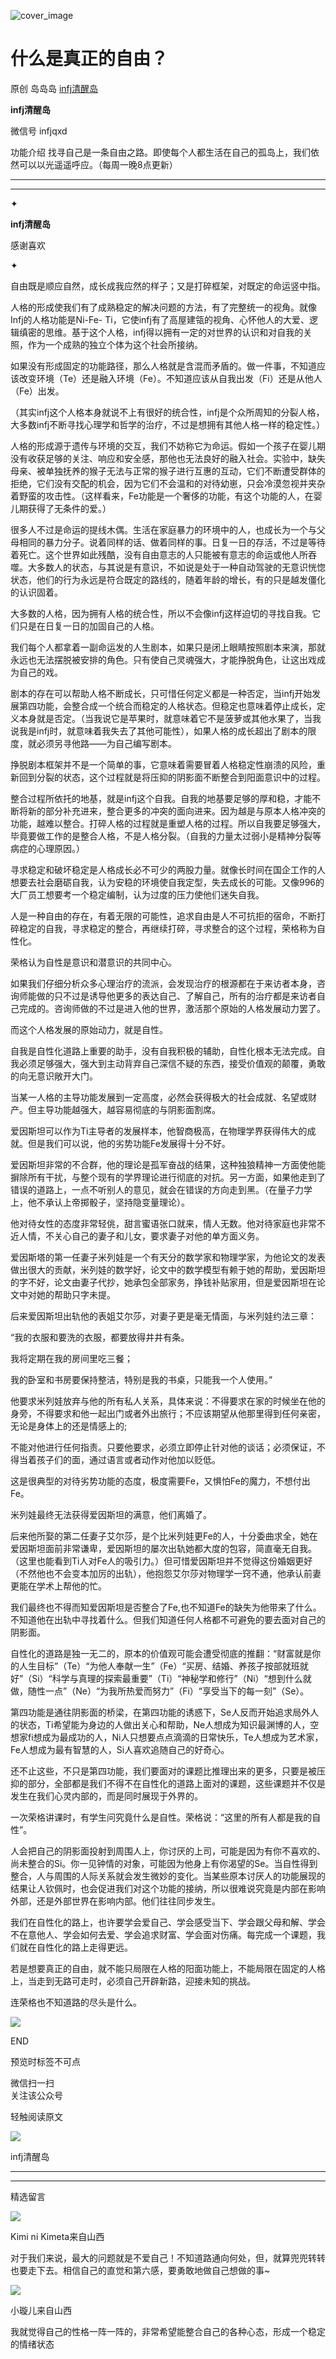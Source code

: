 ![cover_image](http://mmbiz.qpic.cn/mmbiz_jpg/DZCdtia4bJxoqfN29QFsWDGNNF96gV3KA2V6XyMJGXhq0w8E6Nb5CqbHrqx9gyJWNn57OPc9LLsqhK1VVw2jDTQ/0?wx_fmt=jpeg)

#  什么是真正的自由？

原创  岛岛岛  [ infj清醒岛 ](javascript:void\(0\);)

**infj清醒岛**

微信号  infjqxd

功能介绍  找寻自己是一条自由之路。即使每个人都生活在自己的孤岛上，我们依然可以以光遥遥呼应。（每周一晚8点更新）

__ __

__ _ _

✦

  

**infj清醒岛**

感谢喜欢

✦

自由既是顺应自然，成长成我应然的样子；又是打碎框架，对既定的命运竖中指。  

人格的形成使我们有了成熟稳定的解决问题的方法，有了完整统一的视角。就像Infj的人格功能是Ni-Fe-
Ti，它使infj有了高屋建瓴的视角、心怀他人的大爱、逻辑缜密的思维。基于这个人格，infj得以拥有一定的对世界的认识和对自我的关照，作为一个成熟的独立个体为这个社会所接纳。

如果没有形成固定的功能路径，那么人格就是含混而矛盾的。做一件事，不知道应该改变环境（Te）还是融入环境（Fe）。不知道应该从自我出发（Fi）还是从他人（Fe）出发。

（其实infj这个人格本身就说不上有很好的统合性，infj是个众所周知的分裂人格，大多数infj不断寻找心理学和哲学的治疗，不过是想拥有其他人格一样的稳定性。）

人格的形成源于遗传与环境的交互，我们不妨称它为命运。假如一个孩子在婴儿期没有收获足够的关注、响应和安全感，那他也无法良好的融入社会。实验中，缺失母亲、被单独抚养的猴子无法与正常的猴子进行互惠的互动，它们不断遭受群体的拒绝，它们没有交配的机会，因为它们不会温和的对待幼崽，只会冷漠忽视并夹杂着野蛮的攻击性。（这样看来，Fe功能是一个奢侈的功能，有这个功能的人，在婴儿期获得了无条件的爱。）

很多人不过是命运的提线木偶。生活在家庭暴力的环境中的人，也成长为一个与父母相同的暴力分子。说着同样的话、做着同样的事。日复一日的存活，不过是等待着死亡。这个世界如此残酷，没有自由意志的人只能被有意志的命运或他人所吞噬。大多数人的状态，与其说是有意识，不如说是处于一种自动驾驶的无意识恍惚状态，他们的行为永远是符合既定的路线的，随着年龄的增长，有的只是越发僵化的认识固着。

大多数的人格，因为拥有人格的统合性，所以不会像infj这样迫切的寻找自我。它们只是在日复一日的加固自己的人格。

我们每个人都拿着一副命运发的人生剧本，如果只是闭上眼睛按照剧本来演，那就永远也无法摆脱被安排的角色。只有使自己灵魂强大，才能挣脱角色，让这出戏成为自己的戏。

剧本的存在可以帮助人格不断成长，只可惜任何定义都是一种否定，当infj开始发展第四功能，会整合成一个统合而稳定的人格状态。但稳定也意味着停止成长，定义本身就是否定。（当我说它是苹果时，就意味着它不是菠萝或其他水果了，当我说我是infj时，就意味着我失去了其他可能性），如果人格的成长超出了剧本的限度，就必须另寻他路——为自己编写剧本。

挣脱剧本框架并不是一个简单的事，它意味着需要冒着人格稳定性崩溃的风险，重新回到分裂的状态，这个过程就是将压抑的阴影面不断整合到阳面意识中的过程。

整合过程所依托的地基，就是infj这个自我。自我的地基要足够的厚和稳，才能不断将新的部分补充进来，整合更多的冲突的面向进来。因为越是与原本人格冲突的功能，越难以整合。打碎人格的过程就是重塑人格的过程。所以自我要足够强大，毕竟要做工作的是整合人格，不是人格分裂。（自我的力量太过弱小是精神分裂等病症的心理原因。）

寻求稳定和破坏稳定是人格成长必不可少的两股力量。就像长时间在国企工作的人想要去社会磨砺自我，认为安稳的环境使自我定型，失去成长的可能。又像996的大厂员工想要考一个稳定编制，认为过度的压力使他们迷失自我。

人是一种自由的存在，有着无限的可能性，追求自由是人不可抗拒的宿命，不断打碎稳定的自我，寻求稳定的整合，再继续打碎，寻求整合的这个过程，荣格称为自性化。

荣格认为自性是意识和潜意识的共同中心。

如果我们仔细分析众多心理治疗的流派，会发现治疗的根源都在于来访者本身，咨询师能做的只不过是诱导他更多的表达自己、了解自己，所有的治疗都是来访者自己完成的。咨询师做的不过是进入他的世界，激活那个原始的人格发展动力罢了。

而这个人格发展的原始动力，就是自性。

自我是自性化道路上重要的助手，没有自我积极的辅助，自性化根本无法完成。自我必须足够强大，强大到主动背弃自己深信不疑的东西，接受价值观的颠覆，勇敢的向无意识敞开大门。

当某一人格的主导功能发展到一定高度，必然会获得极大的社会成就、名望或财产。但主导功能越强大，越容易彻底的与阴影面割席。

爱因斯坦可以作为Ti主导者的发展样本，他智商极高，在物理学界获得伟大的成就。但是我们可以说，他的劣势功能Fe发展得十分不好。

爱因斯坦非常的不合群，他的理论是孤军奋战的结果，这种独狼精神一方面使他能摒除所有干扰，与整个现有的学界理论进行彻底的对抗。另一方面，如果他走到了错误的道路上，一点不听别人的意见，就会在错误的方向走到黑。（在量子力学上，他不承认上帝掷骰子，坚持隐变量理论）。

他对待女性的态度非常轻佻，甜言蜜语张口就来，情人无数。他对待家庭也非常不近人情，不关心自己的妻子和儿女，要求妻子对他的单方面义务。

爱因斯塔的第一任妻子米列娃是一个有天分的数学家和物理学家，为他论文的发表做出很大的贡献，米列娃的数学好，论文中的数学模型有赖于她的帮助，爱因斯坦的字不好，论文由妻子代抄，她承包全部家务，挣钱补贴家用，但是爱因斯坦在论文中对她的帮助只字未提。

后来爱因斯坦出轨他的表姐艾尔莎，对妻子更是毫无情面，与米列娃约法三章：

“我的衣服和要洗的衣服，都要放得井井有条。

我将定期在我的房间里吃三餐；

我的卧室和书房要保持整洁，特别是我的书桌，只能我一个人使用。”

他要求米列娃放弃与他的所有私人关系，具体来说：不得要求在家的时候坐在他的身旁，不得要求和他一起出门或者外出旅行；不应该期望从他那里得到任何亲密，无论是身体上的还是情感上的;

不能对他进行任何指责。只要他要求，必须立即停止针对他的谈话；必须保证，不得当着孩子们的面，通过语言或者动作对他加以贬低。

这是很典型的对待劣势功能的态度，极度需要Fe，又惧怕Fe的魔力，不想付出Fe。

米列娃最终无法获得爱因斯坦的满意，他们离婚了。

后来他所娶的第二任妻子艾尔莎，是个比米列娃更Fe的人，十分委曲求全，她在爱因斯坦面前非常谦卑，爱因斯坦的屡次出轨她都大度的包容，简直毫无自我。（这里也能看到Ti人对Fe人的吸引力。）但可惜爱因斯坦并不觉得这份婚姻更好（不然他也不会变本加厉的出轨），他抱怨艾尔莎对物理学一窍不通，他承认前妻更能在学术上帮他的忙。

我们最终也不得而知爱因斯坦是否整合了Fe,也不知道Fe的缺失为他带来了什么。不知道他在出轨中寻找着什么。但我们知道任何人格都不可避免的要去面对自己的阴影面。

自性化的道路是独一无二的，原本的价值观可能会遭受彻底的推翻：“财富就是你的人生目标”（Te）“为他人奉献一生”（Fe）“买房、结婚、养孩子按部就班就好”（Si）“科学与真理的探索最重要”（Ti）“神秘学和修行”（Ni）“想到什么就做，随性一点”（Ne）“为我所热爱而努力”（Fi）“享受当下的每一刻”（Se）。

第四功能是通往阴影面的桥梁，在第四功能的诱惑下，Se人反而开始追求局外人的状态，Ti希望能为身边的人做出关心和帮助，Ne人想成为知识最渊博的人，空想家fi想成为最成功的人，Ni人只想要点点滴滴的日常快乐，Te人想成为艺术家，Fe人想成为最有智慧的人，Si人喜欢追随自己的好奇心。

还不止这些，不只是第四功能，我们要面对的课题比推理出来的更多，只要是被压抑的部分，全部都是我们不得不在自性化的道路上面对的课题，这些课题并不仅是发生在我们心灵内部的，而是同时展现于外界的。

一次荣格讲课时，有学生问究竟什么是自性。荣格说：“这里的所有人都是我的自性”。

人会把自己的阴影面投射到周围人上，你讨厌的上司，可能是因为有你不喜欢的、尚未整合的Si。你一见钟情的对象，可能因为他身上有你渴望的Se。当自性得到整合，人与周围的人际关系就会发生微妙的变化。当某些原本讨厌人的功能展现的结果让人钦佩时，也会促进我们对这个功能的接纳，所以很难说究竟是内部在影响外部，还是外部世界在影响内部。他们往往同步发生。

我们在自性化的路上，也许要学会爱自己、学会感受当下、学会跟父母和解、学会不在意他人、学会如何去爱、学会追求财富、学会面对伤痛。每完成一个课题，我们就在自性化的路上走得更远。

若是想要真正的自由，就不能只局限在人格的阳面功能上，不能局限在固定的人格上，当走到无路可走时，必须自己开辟新路，迎接未知的挑战。

连荣格也不知道路的尽头是什么。

  

![](https://mmbiz.qpic.cn/mmbiz_gif/7FiadXCUBpqt43ySAFleQonQAWQDMwvCPOiaiaFlUYSG8ibicVqc4d5rBa4niaAWr9DmauJ43FCich2gaNDU6PiaKZQf6w/640?wx_fmt=gif)

END  

预览时标签不可点

微信扫一扫  
关注该公众号



轻触阅读原文

![](http://mmbiz.qpic.cn/mmbiz_png/DZCdtia4bJxpcRrqEcIicNn7icChObS1Eqm6u2hlN1LGAHvlMHZg6O2a3A47KdeC6IqvVTuryNZQpDFQ1LX3JvT9w/0?wx_fmt=png)

infj清醒岛







****



****





精选留言

![](http://mmsns.qpic.cn/mmsns/iaxNB5XaibCeLTYWIUGCYm7cS1kFxTx4ibUSEBZJ6VnOdXPDItJ9PaGRg/0)

Kimi ni Kimeta来自山西

对于我们来说，最大的问题就是不爱自己！不知道路通向何处，但，就算兜兜转转也要走下去。相信自己的直觉和第六感，要勇敢地做自己想做的事~

![](http://mmsns.qpic.cn/mmsns/iaxNB5XaibCeLTYWIUGCYm7cS1kFxTx4ibUSEBZJ6VnOdXPDItJ9PaGRg/0)

小璇儿来自山西

我就觉得自己的性格一阵一阵的，非常希望能整合自己的各种心态，形成一个稳定的情绪状态

